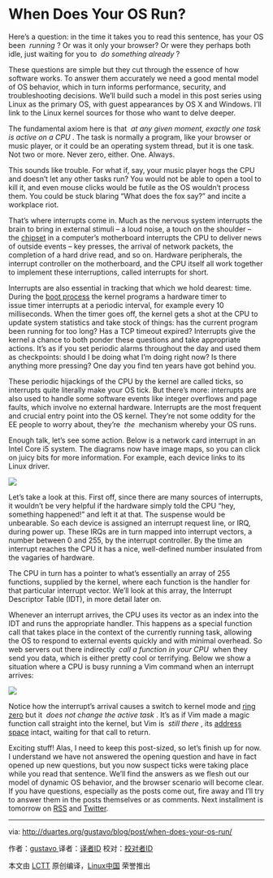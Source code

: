 When Does Your OS Run?
============================================================


Here’s a question: in the time it takes you to read this sentence, has your OS been  _running_ ? Or was it only your browser? Or were they perhaps both idle, just waiting for you to  _do something already_ ?

These questions are simple but they cut through the essence of how software works. To answer them accurately we need a good mental model of OS behavior, which in turn informs performance, security, and troubleshooting decisions. We’ll build such a model in this post series using Linux as the primary OS, with guest appearances by OS X and Windows. I’ll link to the Linux kernel sources for those who want to delve deeper.

The fundamental axiom here is that  _at any given moment, exactly one task is active on a CPU_ . The task is normally a program, like your browser or music player, or it could be an operating system thread, but it is one task. Not two or more. Never zero, either. One. Always.

This sounds like trouble. For what if, say, your music player hogs the CPU and doesn’t let any other tasks run? You would not be able to open a tool to kill it, and even mouse clicks would be futile as the OS wouldn’t process them. You could be stuck blaring “What does the fox say?” and incite a workplace riot.

That’s where interrupts come in. Much as the nervous system interrupts the brain to bring in external stimuli – a loud noise, a touch on the shoulder – the [chipset][1] in a computer’s motherboard interrupts the CPU to deliver news of outside events – key presses, the arrival of network packets, the completion of a hard drive read, and so on. Hardware peripherals, the interrupt controller on the motherboard, and the CPU itself all work together to implement these interruptions, called interrupts for short.

Interrupts are also essential in tracking that which we hold dearest: time. During the [boot process][2] the kernel programs a hardware timer to issue timer interrupts at a periodic interval, for example every 10 milliseconds. When the timer goes off, the kernel gets a shot at the CPU to update system statistics and take stock of things: has the current program been running for too long? Has a TCP timeout expired? Interrupts give the kernel a chance to both ponder these questions and take appropriate actions. It’s as if you set periodic alarms throughout the day and used them as checkpoints: should I be doing what I’m doing right now? Is there anything more pressing? One day you find ten years have got behind you.

These periodic hijackings of the CPU by the kernel are called ticks, so interrupts quite literally make your OS tick. But there’s more: interrupts are also used to handle some software events like integer overflows and page faults, which involve no external hardware. Interrupts are the most frequent and crucial entry point into the OS kernel. They’re not some oddity for the EE people to worry about, they’re  _the_  mechanism whereby your OS runs.

Enough talk, let’s see some action. Below is a network card interrupt in an Intel Core i5 system. The diagrams now have image maps, so you can click on juicy bits for more information. For example, each device links to its Linux driver.

![](http://duartes.org/gustavo/blog/img/os/hardware-interrupt.png)

<map id="mapHwInterrupt" name="mapHwInterrupt"><area shape="poly" coords="490,294,490,354,270,354,270,294" href="https://github.com/torvalds/linux/blob/v3.17/drivers/net/ethernet/intel/e1000e/netdev.c"><area shape="poly" coords="754,294,754,354,534,354,534,294" href="https://github.com/torvalds/linux/blob/v3.16/drivers/hid/usbhid/usbkbd.c"><area shape="poly" coords="488,490,488,598,273,598,273,490" href="https://github.com/torvalds/linux/blob/v3.16/arch/x86/kernel/apic/io_apic.c"><area shape="poly" coords="720,490,720,598,506,598,506,490" href="https://github.com/torvalds/linux/blob/v3.17/arch/x86/kernel/hpet.c"></map>

Let’s take a look at this. First off, since there are many sources of interrupts, it wouldn’t be very helpful if the hardware simply told the CPU “hey, something happened!” and left it at that. The suspense would be unbearable. So each device is assigned an interrupt request line, or IRQ, during power up. These IRQs are in turn mapped into interrupt vectors, a number between 0 and 255, by the interrupt controller. By the time an interrupt reaches the CPU it has a nice, well-defined number insulated from the vagaries of hardware.

The CPU in turn has a pointer to what’s essentially an array of 255 functions, supplied by the kernel, where each function is the handler for that particular interrupt vector. We’ll look at this array, the Interrupt Descriptor Table (IDT), in more detail later on.

Whenever an interrupt arrives, the CPU uses its vector as an index into the IDT and runs the appropriate handler. This happens as a special function call that takes place in the context of the currently running task, allowing the OS to respond to external events quickly and with minimal overhead. So web servers out there indirectly  _call a function in your CPU_  when they send you data, which is either pretty cool or terrifying. Below we show a situation where a CPU is busy running a Vim command when an interrupt arrives:

![](http://duartes.org/gustavo/blog/img/os/vim-interrupted.png)

Notice how the interrupt’s arrival causes a switch to kernel mode and [ring zero][3] but it  _does not change the active task_ . It’s as if Vim made a magic function call straight into the kernel, but Vim is  _still there_ , its [address space][4] intact, waiting for that call to return.

Exciting stuff! Alas, I need to keep this post-sized, so let’s finish up for now. I understand we have not answered the opening question and have in fact opened up new questions, but you now suspect ticks were taking place while you read that sentence. We’ll find the answers as we flesh out our model of dynamic OS behavior, and the browser scenario will become clear. If you have questions, especially as the posts come out, fire away and I’ll try to answer them in the posts themselves or as comments. Next installment is tomorrow on [RSS][5] and [Twitter][6].

--------------------------------------------------------------------------------

via: http://duartes.org/gustavo/blog/post/when-does-your-os-run/

作者：[gustavo ][a]
译者：[译者ID](https://github.com/译者ID)
校对：[校对者ID](https://github.com/校对者ID)

本文由 [LCTT](https://github.com/LCTT/TranslateProject) 原创编译，[Linux中国](https://linux.cn/) 荣誉推出

[a]:http://duartes.org/gustavo/blog/about/
[1]:http://duartes.org/gustavo/blog/post/motherboard-chipsets-memory-map
[2]:http://duartes.org/gustavo/blog/post/kernel-boot-process
[3]:http://duartes.org/gustavo/blog/post/cpu-rings-privilege-and-protection
[4]:http://duartes.org/gustavo/blog/post/anatomy-of-a-program-in-memory
[5]:http://feeds.feedburner.com/GustavoDuarte
[6]:http://twitter.com/food4hackers
